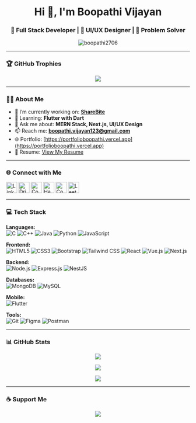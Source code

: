 <h1 align="center">Hi 👋, I'm Boopathi Vijayan</h1>
<h3 align="center">🚀 Full Stack Developer | 🎨 UI/UX Designer | 🧠 Problem Solver</h3>

<p align="center">
  <img src="https://komarev.com/ghpvc/?username=boopathi2706&label=Profile%20views&color=0e75b6&style=flat" alt="boopathi2706" />
</p>

---

### 🏆 GitHub Trophies

<p align="center">
  <img src="https://github-profile-trophy.vercel.app/?username=boopathi2706&theme=radical&no-frame=true&row=1&margin-w=15&title=Commit,Repositories,PullRequest" />
</p>

---

### 👨‍💻 About Me

- 🔭 I’m currently working on: [**ShareBite**](https://github.com/boopathi2706/ShareBite)  
- 🌱 Learning: **Flutter with Dart**  
- 💬 Ask me about: **MERN Stack, Next.js, UI/UX Design**  
- 📫 Reach me: **boopathi.vijayan123@gmail.com**  
- 🌐 Portfolio: [https://portfolioboopathi.vercel.app](https://portfolioboopathi.vercel.app)  
- 📄 Resume: [View My Resume](https://drive.google.com/drive/folders/13E2f1cXH4WKxOfBBI3IbJiPMmvO_xNtu)

---

### 🌐 Connect with Me

<p align="left">
  <a href="https://linkedin.com/in/boopathi-vijayan" target="blank"><img src="https://img.icons8.com/color/48/linkedin.png" alt="LinkedIn" width="30"/></a>
  <a href="https://dribbble.com/boopathi-v-cse" target="blank"><img src="https://img.icons8.com/color/48/dribbble.png" alt="Dribbble" width="30"/></a>
  <a href="https://www.codechef.com/users/boopathiv2023c" target="blank"><img src="https://cdn.jsdelivr.net/npm/simple-icons@3.1.0/icons/codechef.svg" alt="CodeChef" width="30" background_color="white"/></a>
  <a href="https://www.hackerrank.com/boopathi_v2023c1" target="blank"><img src="https://cdn-icons-png.flaticon.com/512/889/889192.png" alt="HackerRank" width="30"/></a>
  <a href="https://codeforces.com/profile/boopathiv2005" target="blank"><img src="https://cdn.iconscout.com/icon/free/png-256/codeforces-3629285-3031869.png" alt="Codeforces" width="30"/></a>
  <a href="https://www.leetcode.com/boopathi_v" target="blank"><img src="https://cdn.iconscout.com/icon/free/png-256/leetcode-3521542-2944960.png" alt="LeetCode" width="30"/></a>
</p>

---

### 💻 Tech Stack

**Languages:**  
![C](https://img.shields.io/badge/C-00599C?style=flat&logo=c)
![C++](https://img.shields.io/badge/C++-00599C?style=flat&logo=c%2B%2B)
![Java](https://img.shields.io/badge/Java-ED8B00?style=flat&logo=java)
![Python](https://img.shields.io/badge/Python-3776AB?style=flat&logo=python)
![JavaScript](https://img.shields.io/badge/JavaScript-F7DF1E?style=flat&logo=javascript)

**Frontend:**  
![HTML5](https://img.shields.io/badge/HTML5-E34F26?style=flat&logo=html5)
![CSS3](https://img.shields.io/badge/CSS3-1572B6?style=flat&logo=css3)
![Bootstrap](https://img.shields.io/badge/Bootstrap-563D7C?style=flat&logo=bootstrap)
![Tailwind CSS](https://img.shields.io/badge/Tailwind-06B6D4?style=flat&logo=tailwindcss)
![React](https://img.shields.io/badge/React-61DAFB?style=flat&logo=react)
![Vue.js](https://img.shields.io/badge/Vue.js-42b883?style=flat&logo=vue.js)
![Next.js](https://img.shields.io/badge/Next.js-000000?style=flat&logo=next.js)

**Backend:**  
![Node.js](https://img.shields.io/badge/Node.js-339933?style=flat&logo=node.js)
![Express.js](https://img.shields.io/badge/Express.js-000000?style=flat&logo=express)
![NestJS](https://img.shields.io/badge/NestJS-E0234E?style=flat&logo=nestjs)

**Databases:**  
![MongoDB](https://img.shields.io/badge/MongoDB-47A248?style=flat&logo=mongodb)
![MySQL](https://img.shields.io/badge/MySQL-4479A1?style=flat&logo=mysql)

**Mobile:**  
![Flutter](https://img.shields.io/badge/Flutter-02569B?style=flat&logo=flutter)

**Tools:**  
![Git](https://img.shields.io/badge/Git-F05032?style=flat&logo=git)
![Figma](https://img.shields.io/badge/Figma-F24E1E?style=flat&logo=figma)
![Postman](https://img.shields.io/badge/Postman-FF6C37?style=flat&logo=postman)

---

### 📊 GitHub Stats

<p align="center">
  <img src="https://github-readme-stats.vercel.app/api?username=boopathi2706&show_icons=true&theme=radical" />
</p>

<p align="center">
  <img src="https://github-readme-stats.vercel.app/api/top-langs/?username=boopathi2706&layout=compact&theme=radical" />
</p>

<p align="center">
  <img src="https://github-readme-streak-stats.herokuapp.com/?user=boopathi2706&theme=radical" />
</p>

---

### ☕ Support Me

<p align="center">
  <a href="https://www.buymeacoffee.com/YOUR_ID" target="_blank">
    <img src="https://img.shields.io/badge/Buy%20Me%20a%20Coffee-FDD835?style=for-the-badge&logo=buy-me-a-coffee&logoColor=black" />
  </a>
</p>
